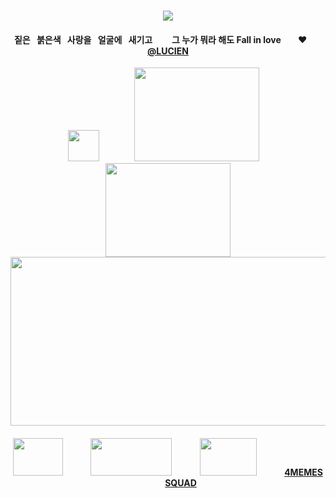 <div id="text" align="center">
⠀⠀⠀
⠀⠀⠀⠀⠀⠀⠀⠀

<div id="text" align="center">

![](https://komarev.com/ghpvc/?username=destroy-boys&style=plastic&color=000000&label=_Ptian_&base=1000)
<div id="text" align="center">

#### 짙은⠀붉은색⠀사랑을⠀얼굴에⠀새기고⠀⠀⠀그 누가 뭐라 해도 Fall in love‪‪⠀ ⠀ ♥︎⠀‬‪‪ ⠀ [@LUCIEN](https://github.com/5atoru)

<div id="text" align="center">

<img src=https://i.postimg.cc/FKR3h3QN/Untitled131-20251009172430.png width="50" height="50"> ⠀⠀⠀⠀⠀[<img src=https://i.postimg.cc/kgV0YZ0X/Untitled128-20251002220137.png width="200" height="150">](https://4megz.straw.page/) ⠀[<img src=https://i.postimg.cc/fWB1zDs1/Untitled128-20251002220057.png width="200" height="150">](https://lufeng.atabook.org/)
[<img src=https://i.postimg.cc/85ZnwmPw/Untitled126.png width="525" height="270">](https://rentry.co/cuntier)
#### [<img src=https://i.postimg.cc/cCL5GTcR/Untitled128-20251009180319.png width="80" height="60">](https://rentry.co/nwjns) ⠀⠀⠀⠀[<img src=https://i.postimg.cc/sXN51crh/Untitled128-20251009180138.png width="130" height="60">](https://listography.com/getos) ⠀⠀⠀⠀[<img src=https://i.postimg.cc/DZTw64P6/Untitled128-20251009180234.png width="91" height="60">](https://github.com/pt-awards) ⠀⠀⠀⠀[4MEMES](https://github.com/destroy-boys) ⠀⠀⠀⠀[SQUAD](https://github.com/polysquad)

